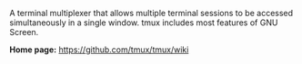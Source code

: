 A terminal multiplexer that allows multiple terminal sessions to be accessed
simultaneously in a single window. tmux includes most features of GNU Screen.

**Home page:** <https://github.com/tmux/tmux/wiki>
